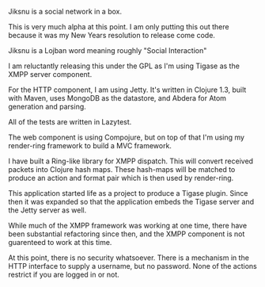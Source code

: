 Jiksnu is a social network in a box.

This is very much alpha at this point. I am only putting this out
there because it was my New Years resolution to release come code.

Jiksnu is a Lojban word meaning roughly "Social Interaction"

I am reluctantly releasing this under the GPL as I'm using Tigase as
the XMPP server component.

For the HTTP component, I am using Jetty. It's written in Clojure 1.3,
built with Maven, uses MongoDB as the datastore, and Abdera for Atom
generation and parsing.

All of the tests are written in Lazytest.

The web component is using Compojure, but on top of that I'm using my
render-ring framework to build a MVC framework.

I have built a Ring-like library for XMPP dispatch. This will convert
received packets into Clojure hash maps. These hash-maps will be
matched to produce an action and format pair which is then used by
render-ring.

This application started life as a project to produce a Tigase
plugin. Since then it was expanded so that the application embeds the
Tigase server and the Jetty server as well.

While much of the XMPP framework was working at one time, there have
been substantial refactoring since then, and the XMPP component is not
guarenteed to work at this time.

At this point, there is no security whatsoever. There is a mechanism
in the HTTP interface to supply a username, but no password. None of
the actions restrict if you are logged in or not.
